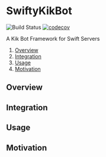 # SwiftyKikBot
![Build Status](https://travis-ci.org/pjtnt11/SwiftyKikBot.svg?branch=master)
[![codecov](https://codecov.io/gh/pjtnt11/SwiftyKikBot/branch/master/graph/badge.svg)](https://codecov.io/gh/pjtnt11/SwiftyKikBot)

A Kik Bot Framework for Swift Servers

1. [Overview](#Overview)
2. [Integration](#Integration)
3. [Usage](#Usage)
4. [Motivation](#Motivation)

## Overview

## Integration

## Usage

## Motivation
